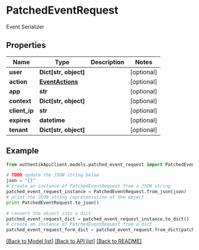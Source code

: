 # PatchedEventRequest

Event Serializer

## Properties
Name | Type | Description | Notes
------------ | ------------- | ------------- | -------------
**user** | **Dict[str, object]** |  | [optional] 
**action** | [**EventActions**](EventActions.md) |  | [optional] 
**app** | **str** |  | [optional] 
**context** | **Dict[str, object]** |  | [optional] 
**client_ip** | **str** |  | [optional] 
**expires** | **datetime** |  | [optional] 
**tenant** | **Dict[str, object]** |  | [optional] 

## Example

```python
from authentikApiClient.models.patched_event_request import PatchedEventRequest

# TODO update the JSON string below
json = "{}"
# create an instance of PatchedEventRequest from a JSON string
patched_event_request_instance = PatchedEventRequest.from_json(json)
# print the JSON string representation of the object
print PatchedEventRequest.to_json()

# convert the object into a dict
patched_event_request_dict = patched_event_request_instance.to_dict()
# create an instance of PatchedEventRequest from a dict
patched_event_request_form_dict = patched_event_request.from_dict(patched_event_request_dict)
```
[[Back to Model list]](../README.md#documentation-for-models) [[Back to API list]](../README.md#documentation-for-api-endpoints) [[Back to README]](../README.md)


